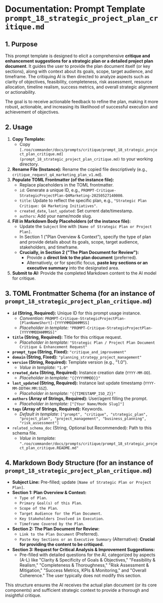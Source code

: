 # Documentation: Prompt Template `prompt_18_strategic_project_plan_critique.md`

## 1. Purpose

This prompt template is designed to elicit a comprehensive **critique and enhancement suggestions for a strategic plan or a detailed project plan document**. It guides the user to provide the plan document itself (or key sections), along with context about its goals, scope, target audience, and timeframe. The critiquing AI is then directed to analyze aspects such as clarity of objectives, feasibility, completeness, risk assessment, resource allocation, timeline realism, success metrics, and overall strategic alignment or actionability.

The goal is to receive actionable feedback to refine the plan, making it more robust, actionable, and increasing its likelihood of successful execution and achievement of objectives.

## 2. Usage

1.  **Copy Template:**
    *   Copy `[.roo/commander/docs/prompts/critique/prompt_18_strategic_project_plan_critique.md](prompt_18_strategic_project_plan_critique.md)` to your working directory.
2.  **Rename File (Instance):** Rename the copied file descriptively (e.g., `critique_request_q4_marketing_plan_v1.md`).
3.  **Populate TOML Frontmatter (of the instance file):**
    *   Replace placeholders in the TOML frontmatter.
    *   `id`: Generate a unique ID, e.g., `PROMPT-Critique-StrategicProjectPlan-Q4Marketing-20250527140000`.
    *   `title`: Update to reflect the specific plan, e.g., `"Strategic Plan Critique: Q4 Marketing Initiatives"`.
    *   `created_date`, `last_updated`: Set current date/timestamp.
    *   `authors`: Add your name/mode slug.
4.  **Fill in Markdown Body Placeholders (of the instance file):**
    *   Update the `Subject` line with `[Name of Strategic Plan or Project Plan]`.
    *   In Section 1 ("Plan Overview & Context"), specify the type of plan and provide details about its goals, scope, target audience, stakeholders, and timeframe.
    *   **Crucially, in Section 2 ("The Plan Document for Review"):**
        *   Provide a **direct link to the plan document** (preferred).
        *   Alternatively, or for specific focus, **paste key sections or an executive summary** into the designated area.
5.  **Submit to AI:** Provide the completed Markdown content to the AI model for critique.

## 3. TOML Frontmatter Schema (for an instance of `prompt_18_strategic_project_plan_critique.md`)

*   **`id` (String, Required):** Unique ID for this prompt usage instance.
    *   *Convention:* `PROMPT-Critique-StrategicProjectPlan-[PlanNameShort]-[YYYYMMDDHHMMSS]`
    *   *Placeholder in template:* `"PROMPT-Critique-StrategicProjectPlan-[YYYYMMDDHHMMSS]"`
*   **`title` (String, Required):** Title for this critique request.
    *   *Placeholder in template:* `"Strategic Plan / Project Plan Document Critique & Enhancement Request"`
*   **`prompt_type` (String, Fixed):** `"critique_and_improvement"`
*   **`domain` (String, Fixed):** `"planning_strategy_project_management"`
*   **`version` (String, Required):** Template version (e.g., "1.0").
    *   *Value in template:* `"1.0"`
*   **`created_date` (String, Required):** Instance creation date (`YYYY-MM-DD`).
    *   *Placeholder in template:* `"{{YYYYMMDD}}"`
*   **`last_updated` (String, Required):** Instance last update timestamp (`YYYY-MM-DDTHH:MM:SSZ`).
    *   *Placeholder in template:* `"{{TIMESTAMP_ISO_Z}}"`
*   **`authors` (Array of Strings, Required):** User/agent filling the prompt.
    *   *Placeholder in template:* `["[Your Name/Mode Slug]"]`
*   **`tags` (Array of Strings, Required):** Keywords.
    *   *Default in template:* `["prompt", "critique", "strategic_plan", "project_plan", "project_management", "business_planning", "risk_assessment"]`
*   `related_schema_doc` (String, Optional but Recommended): Path to this schema file.
    *   *Value in template:* `".roo/commander/docs/prompts/critique/prompt_18_strategic_project_plan_critique.README.md"`

## 4. Markdown Body Structure (for an instance of `prompt_18_strategic_project_plan_critique.md`)

*   **Subject Line:** Pre-filled; update `[Name of Strategic Plan or Project Plan]`.
*   **Section 1: Plan Overview & Context:**
    *   `Type of Plan`.
    *   `Primary Goal(s) of this Plan`.
    *   `Scope of the Plan`.
    *   `Target Audience for the Plan Document`.
    *   `Key Stakeholders Involved in Execution`.
    *   `Timeframe Covered by the Plan`.
*   **Section 2: The Plan Document for Review:**
    *   `Link to the Plan Document` (Preferred).
    *   `Paste Key Sections or an Executive Summary` (Alternative): **Crucial for providing the content to be critiqued.**
*   **Section 3: Request for Critical Analysis & Improvement Suggestions:**
    *   Pre-filled with detailed questions for the AI, categorized by aspects (A-L) like "Clarity & Specificity of Goals & Objectives," "Feasibility & Realism," "Completeness & Thoroughness," "Risk Assessment & Mitigation," "Success Metrics, KPIs & Monitoring," and "Overall Coherence." The user typically does not modify this section.

This structure ensures the AI receives the actual plan document (or its core components) and sufficient strategic context to provide a thorough and insightful critique.